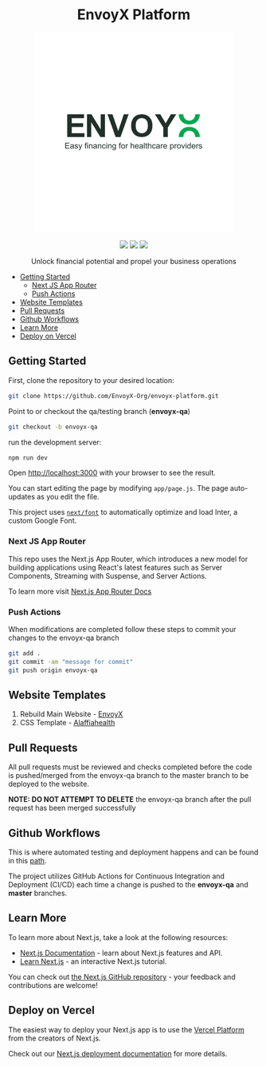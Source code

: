 <h1 align="center">
  EnvoyX Platform
</h1>
<p align="center">
  <img width="400" alt="EnvoyX" src="assets/envoyx-white.png" />
</p>
<p align="center">
  <a href="https://github.com/metaplex-foundation/mpl-bubblegum/actions/workflows/main.yml"><img src="https://img.shields.io/github/actions/workflow/status/metaplex-foundation/mpl-bubblegum/main.yml?logo=GitHub" /></a>
  <a href="https://www.npmjs.com/package/@metaplex-foundation/mpl-bubblegum"><img src="https://img.shields.io/npm/v/%40metaplex-foundation%2Fmpl-bubblegum?logo=npm&color=377CC0" /></a>
  <a href="https://crates.io/crates/mpl-bubblegum"><img src="https://img.shields.io/crates/v/mpl-bubblegum?logo=rust" /></a>
</p>
<p align="center">
  Unlock financial potential and propel your business operations
</p>


- [Getting Started](#getting-started)
  - [Next JS App Router](#next-js-app-router)
  - [Push Actions](#push-actions)
- [Website Templates](#website-templates)
- [Pull Requests](#pull-requests)
- [Github Workflows](#github-workflows)
- [Learn More](#learn-more)
- [Deploy on Vercel](#deploy-on-vercel)
   

## Getting Started
First, clone the repository to your desired location: 
```bash
git clone https://github.com/EnvoyX-Org/envoyx-platform.git
```
Point to or checkout the qa/testing branch (<b>envoyx-qa</b>)
```bash
git checkout -b envoyx-qa
```
run the development server:
```bash
npm run dev
```

Open [http://localhost:3000](http://localhost:3000) with your browser to see the result.

You can start editing the page by modifying `app/page.js`. The page auto-updates as you edit the file.

This project uses [`next/font`](https://nextjs.org/docs/basic-features/font-optimization) to automatically optimize and load Inter, a custom Google Font.

### Next JS App Router
This repo uses the Next.js App Router, which introduces a new model for building applications using React's latest features such as Server Components, Streaming with Suspense, and Server Actions.

To learn more visit [Next.js App Router Docs](https://nextjs.org/docs/app)



### Push Actions
When modifications are completed follow these steps to commit your changes to the envoyx-qa branch
```bash
git add .
git commit -am "message for commit"
git push origin envoyx-qa
```
## Website Templates
1. Rebuild Main Website - [EnvoyX](#https://tryenvoyx.com/)
2. CSS Template - [Alaffiahealth](#https://www.alaffiahealth.com/)
   
## Pull Requests
All pull requests must be reviewed and checks completed before the code is pushed/merged from the envoyx-qa branch to the master branch to be deployed to the website.

<b>NOTE: DO NOT ATTEMPT TO DELETE</b> the envoyx-qa branch after the pull request has been merged successfully

## Github Workflows
This is where automated testing and deployment happens and can be found in this [path](./.github/workflows/lint.yml). 

The project utilizes GitHub Actions for Continuous Integration and Deployment (CI/CD) each time a change is pushed to the <b>envoyx-qa</b> and <b>master</b> branches.

## Learn More

To learn more about Next.js, take a look at the following resources:

- [Next.js Documentation](https://nextjs.org/docs) - learn about Next.js features and API.
- [Learn Next.js](https://nextjs.org/learn) - an interactive Next.js tutorial.

You can check out [the Next.js GitHub repository](https://github.com/vercel/next.js/) - your feedback and contributions are welcome!

## Deploy on Vercel

The easiest way to deploy your Next.js app is to use the [Vercel Platform](https://vercel.com/new?utm_medium=default-template&filter=next.js&utm_source=create-next-app&utm_campaign=create-next-app-readme) from the creators of Next.js.

Check out our [Next.js deployment documentation](https://nextjs.org/docs/deployment) for more details.
